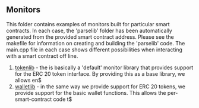 ## Monitors

This folder contains examples of monitors built for particular smart contracts. In each case, the 'parselib' folder has been automatically generated from the provided smart contract address. Please see the makefile for information on creating and building the 'parselib' code. The main.cpp file in each case shows different possibilities when interacting with a smart contract off line.

1. [tokenlib](tokenlib) - the is basically a 'default' monitor library that provides support for the ERC 20 token interface. By providing this as a base library, we 
allows en$
2. [walletlib](walletlib) - in the same way we provide support for ERC 20 tokens, we provide support for the basic wallet functions. This allows the 
per-smart-contract 
code t$

